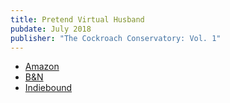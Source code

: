 ```yaml
---
title: Pretend Virtual Husband
pubdate: July 2018
publisher: "The Cockroach Conservatory: Vol. 1"
---
```

* [Amazon](http://a.co/7XV8y1y)
* [B&N](https://www.barnesandnoble.com/w/the-cockroach-conservatory-andtrey-hudbert/1128947106?ean=9781720899327)
* [Indiebound](https://www.indiebound.org/book/9781720899327)

